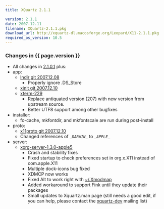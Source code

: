 ```yaml
---
title: XQuartz 2.1.1

version: 2.1.1
date: 2007.12.11
filename: XQuartz-2.1.1.pkg
download_url: http://xquartz-dl.macosforge.org/Leopard/X11-2.1.1.pkg
required_os_version: 10.5
---
```


### Changes in {{ page.version }} ###
  * All changes in [2.1.0.1](XQuartz-2.1.0.1.html) plus:
  * app:
    * [lndir git 2007.12.08](http://gitweb.freedesktop.org/?p=xorg/util/lndir.git;a=summary)
      * Properly ignore .DS_Store
    * [xinit git 2007.12.10](http://gitweb.freedesktop.org/?p=xorg/app/xinit.git;a=summary)
    * [xterm-229](http://invisible-island.net/xterm/xterm.log.html)
      * Replace antiquated version (207) with new version from upstream source.
      * Better UTF8 support among other bugfixes
  * installer:
    * fc-cache, mkfontdir, and mkfontscale are run during post-install
  * proto:
    * [x11proto git 2007.12.10](http://gitweb.freedesktop.org/?p=xorg/proto/x11proto.git;a=summary)
    * Changed references of _``_DARWIN_``_ to _``_APPLE_``_
  * server:
    * [xorg-server-1.3.0-apple5](http://cgit.freedesktop.org/xorg/xserver/log/?h=56324ec518dbd5f7264147f3ae3fde492506710e)
      * Crash and stability fixes
      * Fixed startup to check preferences set in org.x.X11 instead of com.apple.X11
      * Multiple dock-icons bug fixed
      * XDMCP now works
      * Fixed Alt to work right with [~/.Xmodmap](wiki:KeyboardMapping#AltvsMode_switch)
      * Added workaround to support Fink until they update their packages
      * Small updates to Xquartz.man page (still needs a good edit, if you can help, please contact the [xquartz-dev](wiki:MailingLists#XQuartz-Dev) mailing list)
